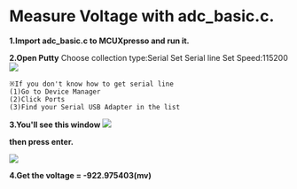 # Measure Voltage with adc_basic.c.
**1.Import adc_basic.c to MCUXpresso and run it.**

**2.Open Putty**
Choose collection type:Serial
Set Serial line
Set Speed:115200
![](https://i.imgur.com/oRXO1yC.png)
```
※If you don't know how to get serial line
(1)Go to Device Manager
(2)Click Ports
(3)Find your Serial USB Adapter in the list
```
**3.You'll see this window**
![](https://i.imgur.com/eRxQNnJ.png)

**then press enter.**

![](https://i.imgur.com/74AQcV6.png)

**4.Get the voltage = -922.975403(mv)**
